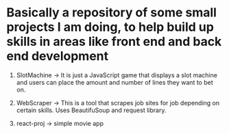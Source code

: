 # Basically a repository of some small projects I am doing, to help build up skills in areas like front end and back end development

1) SlotMachine -> It is just a JavaScript game that displays a slot machine and users can place the amount and number of lines they want to bet on.

2) WebScraper -> This is a tool that scrapes job sites for job depending on certain skills. Uses BeautifuSoup and request library.

3) react-proj -> simple movie app

